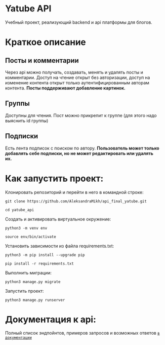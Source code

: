 # Yatube API

Учебный проект, реализующий backend и api платформы для блогов. 


# Краткое описание


## Посты и комментарии

Через api можно получать, создавать, менять и удалять посты и комментарии. Доступ на чтение открыт без авторизации, доступ на изменение контента открыт только аутентифицированным авторам контента. **Посты поддерживают добавление картинок.**

## Группы

Доступны для чтения. Пост можно прикрепит к группе (для этого надо выяснить id группы)

## Подписки

Есть лента подписок с поиском по автору. **Пользователь может только добавлять себе подписки, но не может редактировать или удалять их.**


# Как запустить проект:

Клонировать репозиторий и перейти в него в командной строке:

```
git clone https://github.com/AleksandraMikh/api_final_yatube.git

```

```
cd yatube_api

```

Cоздать и активировать виртуальное окружение:

```
python3 -m venv env

```

```
source env/bin/activate

```

Установить зависимости из файла requirements.txt:

```
python3 -m pip install --upgrade pip

```

```
pip install -r requirements.txt

```

Выполнить миграции:

```
python3 manage.py migrate

```

Запустить проект:

```
python3 manage.py runserver
```

# Документация к api:

Полный список эндпойнтов, примеров запросов и возможных ответов <code>[в документации](<https://github.com/AleksandraMikh/api_final_yatube/blob/79b4f6e75aa1aa5d0af25a96fba5cbf508165889/redoc.yaml>)
</code>
